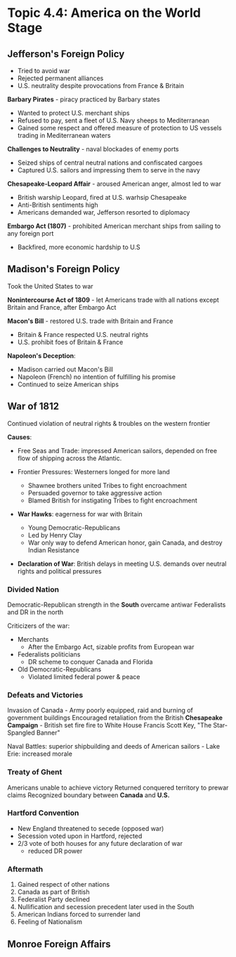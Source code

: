 # Topic 4.4: America on the World Stage

## Jefferson's Foreign Policy

- Tried to avoid war
- Rejected permanent alliances
- U.S. neutrality despite provocations from France & Britain

**Barbary Pirates** - piracy practiced by Barbary states
- Wanted to protect U.S. merchant ships
- Refused to pay, sent a fleet of U.S. Navy sheeps to Mediterranean
- Gained some respect and offered measure of protection to US vessels trading in
  Mediterranean waters

**Challenges to Neutrality** - naval blockades of enemy ports
- Seized ships of central neutral nations and confiscated cargoes
- Captured U.S. sailors and impressing them to serve in the navy

**Chesapeake-Leopard Affair** - aroused American anger, almost led to war
- British warship Leopard, fired at U.S. warhsip Chesapeake
- Anti-British sentiments high
- Americans demanded war, Jefferson resorted to diplomacy

**Embargo Act (1807)** - prohibited American merchant ships from sailing
to any foreign port
- Backfired, more economic hardship to U.S

## Madison's Foreign Policy
Took the United States to war

**Nonintercourse Act of 1809** - let Americans trade with all nations
except Britain and France, after Embargo Act

**Macon's Bill** - restored U.S. trade with Britain and France
- Britain & France respected U.S. neutral rights
- U.S. prohibit foes of Britain & France

**Napoleon's Deception**:
- Madison carried out Macon's Bill
- Napoleon (French) no intention of fulfilling his promise
- Continued to seize American ships

## War of 1812

Continued violation of neutral rights & troubles on the
western frontier

**Causes**:
+ Free Seas and Trade: impressed American sailors, depended on free flow
of shipping across the Atlantic.

+ Frontier Pressures: Westerners longed for more land
	+ Shawnee brothers united Tribes to fight encroachment
	+ Persuaded governor to take aggressive action
	+ Blamed British for instigating Tribes to fight encroachment

+ **War Hawks**: eagerness for war with Britain
	+ Young Democratic-Republicans
	+ Led by Henry Clay
	+ War only way to defend American honor, gain Canada, and destroy Indian Resistance

+ **Declaration of War**: British delays in meeting U.S. demands
over neutral rights and political pressures

### Divided Nation

Democratic-Republican strength in the **South** overcame antiwar Federalists
and DR in the north

Criticizers of the war:
- Merchants
	+ After the Embargo Act, sizable profits from European war
- Federalists politicians
	- DR scheme to conquer Canada and Florida
- Old Democratic-Republicans
	- Violated limited federal power & peace

### Defeats and Victories

Invasion of Canada - Army poorly equipped, raid and burning of government buildings
Encouraged retaliation from the British
**Chesapeake Campaign** - British set fire fire to White House
Francis Scott Key, "The Star-Spangled Banner"


Naval Battles: superior shipbuilding and deeds of American sailors
	- Lake Erie: increased morale

### Treaty of Ghent

Americans unable to achieve victory
Returned conquered territory to prewar claims
Recognized boundary between **Canada** and **U.S.**

### Hartford Convention

- New England threatened to secede (opposed war)
- Secession voted upon in Hartford, rejected
- 2/3 vote of both houses for any future declaration of war
	+ reduced DR power

### Aftermath

1. Gained respect of other nations
2. Canada as part of British
3. Federalist Party declined
4. Nullification and secession precedent later used in the South
5. American Indians forced to surrender land
6. Feeling of Nationalism

## Monroe Foreign Affairs

